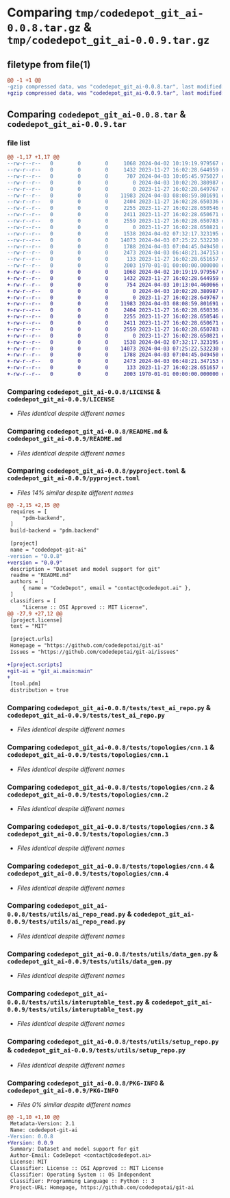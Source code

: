 # Comparing `tmp/codedepot_git_ai-0.0.8.tar.gz` & `tmp/codedepot_git_ai-0.0.9.tar.gz`

## filetype from file(1)

```diff
@@ -1 +1 @@
-gzip compressed data, was "codedepot_git_ai-0.0.8.tar", last modified: Wed Apr  3 10:05:45 2024, max compression
+gzip compressed data, was "codedepot_git_ai-0.0.9.tar", last modified: Wed Apr  3 10:13:04 2024, max compression
```

## Comparing `codedepot_git_ai-0.0.8.tar` & `codedepot_git_ai-0.0.9.tar`

### file list

```diff
@@ -1,17 +1,17 @@
--rw-r--r--   0        0        0     1068 2024-04-02 10:19:19.979567 codedepot_git_ai-0.0.8/LICENSE
--rw-r--r--   0        0        0     1432 2023-11-27 16:02:28.644959 codedepot_git_ai-0.0.8/README.md
--rw-r--r--   0        0        0      707 2024-04-03 10:05:45.975027 codedepot_git_ai-0.0.8/pyproject.toml
--rw-r--r--   0        0        0        0 2024-04-03 10:02:20.380987 codedepot_git_ai-0.0.8/src/git_ai/__init__.py
--rw-r--r--   0        0        0        0 2023-11-27 16:02:28.649767 codedepot_git_ai-0.0.8/tests/__init__.py
--rw-r--r--   0        0        0    11983 2024-04-03 08:08:59.801691 codedepot_git_ai-0.0.8/tests/test_ai_repo.py
--rw-r--r--   0        0        0     2404 2023-11-27 16:02:28.650336 codedepot_git_ai-0.0.8/tests/topologies/cnn.1
--rw-r--r--   0        0        0     2255 2023-11-27 16:02:28.650546 codedepot_git_ai-0.0.8/tests/topologies/cnn.2
--rw-r--r--   0        0        0     2411 2023-11-27 16:02:28.650671 codedepot_git_ai-0.0.8/tests/topologies/cnn.3
--rw-r--r--   0        0        0     2559 2023-11-27 16:02:28.650783 codedepot_git_ai-0.0.8/tests/topologies/cnn.4
--rw-r--r--   0        0        0        0 2023-11-27 16:02:28.650821 codedepot_git_ai-0.0.8/tests/utils/__init__.py
--rw-r--r--   0        0        0     1538 2024-04-02 07:32:17.323195 codedepot_git_ai-0.0.8/tests/utils/ai_repo_read.py
--rw-r--r--   0        0        0    14073 2024-04-03 07:25:22.532230 codedepot_git_ai-0.0.8/tests/utils/data_gen.py
--rw-r--r--   0        0        0     1788 2024-04-03 07:04:45.049450 codedepot_git_ai-0.0.8/tests/utils/interuptable_test.py
--rw-r--r--   0        0        0     2473 2024-04-03 06:48:21.347153 codedepot_git_ai-0.0.8/tests/utils/setup_repo.py
--rw-r--r--   0        0        0      133 2023-11-27 16:02:28.651657 codedepot_git_ai-0.0.8/tests/utils/testutils.py
--rw-r--r--   0        0        0     2003 1970-01-01 00:00:00.000000 codedepot_git_ai-0.0.8/PKG-INFO
+-rw-r--r--   0        0        0     1068 2024-04-02 10:19:19.979567 codedepot_git_ai-0.0.9/LICENSE
+-rw-r--r--   0        0        0     1432 2023-11-27 16:02:28.644959 codedepot_git_ai-0.0.9/README.md
+-rw-r--r--   0        0        0      754 2024-04-03 10:13:04.460066 codedepot_git_ai-0.0.9/pyproject.toml
+-rw-r--r--   0        0        0        0 2024-04-03 10:02:20.380987 codedepot_git_ai-0.0.9/src/git_ai/__init__.py
+-rw-r--r--   0        0        0        0 2023-11-27 16:02:28.649767 codedepot_git_ai-0.0.9/tests/__init__.py
+-rw-r--r--   0        0        0    11983 2024-04-03 08:08:59.801691 codedepot_git_ai-0.0.9/tests/test_ai_repo.py
+-rw-r--r--   0        0        0     2404 2023-11-27 16:02:28.650336 codedepot_git_ai-0.0.9/tests/topologies/cnn.1
+-rw-r--r--   0        0        0     2255 2023-11-27 16:02:28.650546 codedepot_git_ai-0.0.9/tests/topologies/cnn.2
+-rw-r--r--   0        0        0     2411 2023-11-27 16:02:28.650671 codedepot_git_ai-0.0.9/tests/topologies/cnn.3
+-rw-r--r--   0        0        0     2559 2023-11-27 16:02:28.650783 codedepot_git_ai-0.0.9/tests/topologies/cnn.4
+-rw-r--r--   0        0        0        0 2023-11-27 16:02:28.650821 codedepot_git_ai-0.0.9/tests/utils/__init__.py
+-rw-r--r--   0        0        0     1538 2024-04-02 07:32:17.323195 codedepot_git_ai-0.0.9/tests/utils/ai_repo_read.py
+-rw-r--r--   0        0        0    14073 2024-04-03 07:25:22.532230 codedepot_git_ai-0.0.9/tests/utils/data_gen.py
+-rw-r--r--   0        0        0     1788 2024-04-03 07:04:45.049450 codedepot_git_ai-0.0.9/tests/utils/interuptable_test.py
+-rw-r--r--   0        0        0     2473 2024-04-03 06:48:21.347153 codedepot_git_ai-0.0.9/tests/utils/setup_repo.py
+-rw-r--r--   0        0        0      133 2023-11-27 16:02:28.651657 codedepot_git_ai-0.0.9/tests/utils/testutils.py
+-rw-r--r--   0        0        0     2003 1970-01-01 00:00:00.000000 codedepot_git_ai-0.0.9/PKG-INFO
```

### Comparing `codedepot_git_ai-0.0.8/LICENSE` & `codedepot_git_ai-0.0.9/LICENSE`

 * *Files identical despite different names*

### Comparing `codedepot_git_ai-0.0.8/README.md` & `codedepot_git_ai-0.0.9/README.md`

 * *Files identical despite different names*

### Comparing `codedepot_git_ai-0.0.8/pyproject.toml` & `codedepot_git_ai-0.0.9/pyproject.toml`

 * *Files 14% similar despite different names*

```diff
@@ -2,15 +2,15 @@
 requires = [
     "pdm-backend",
 ]
 build-backend = "pdm.backend"
 
 [project]
 name = "codedepot-git-ai"
-version = "0.0.8"
+version = "0.0.9"
 description = "Dataset and model support for git"
 readme = "README.md"
 authors = [
     { name = "CodeDepot", email = "contact@codedepot.ai" },
 ]
 classifiers = [
     "License :: OSI Approved :: MIT License",
@@ -27,9 +27,12 @@
 [project.license]
 text = "MIT"
 
 [project.urls]
 Homepage = "https://github.com/codedepotai/git-ai"
 Issues = "https://github.com/codedepotai/git-ai/issues"
 
+[project.scripts]
+git-ai = "git_ai.main:main"
+
 [tool.pdm]
 distribution = true
```

### Comparing `codedepot_git_ai-0.0.8/tests/test_ai_repo.py` & `codedepot_git_ai-0.0.9/tests/test_ai_repo.py`

 * *Files identical despite different names*

### Comparing `codedepot_git_ai-0.0.8/tests/topologies/cnn.1` & `codedepot_git_ai-0.0.9/tests/topologies/cnn.1`

 * *Files identical despite different names*

### Comparing `codedepot_git_ai-0.0.8/tests/topologies/cnn.2` & `codedepot_git_ai-0.0.9/tests/topologies/cnn.2`

 * *Files identical despite different names*

### Comparing `codedepot_git_ai-0.0.8/tests/topologies/cnn.3` & `codedepot_git_ai-0.0.9/tests/topologies/cnn.3`

 * *Files identical despite different names*

### Comparing `codedepot_git_ai-0.0.8/tests/topologies/cnn.4` & `codedepot_git_ai-0.0.9/tests/topologies/cnn.4`

 * *Files identical despite different names*

### Comparing `codedepot_git_ai-0.0.8/tests/utils/ai_repo_read.py` & `codedepot_git_ai-0.0.9/tests/utils/ai_repo_read.py`

 * *Files identical despite different names*

### Comparing `codedepot_git_ai-0.0.8/tests/utils/data_gen.py` & `codedepot_git_ai-0.0.9/tests/utils/data_gen.py`

 * *Files identical despite different names*

### Comparing `codedepot_git_ai-0.0.8/tests/utils/interuptable_test.py` & `codedepot_git_ai-0.0.9/tests/utils/interuptable_test.py`

 * *Files identical despite different names*

### Comparing `codedepot_git_ai-0.0.8/tests/utils/setup_repo.py` & `codedepot_git_ai-0.0.9/tests/utils/setup_repo.py`

 * *Files identical despite different names*

### Comparing `codedepot_git_ai-0.0.8/PKG-INFO` & `codedepot_git_ai-0.0.9/PKG-INFO`

 * *Files 0% similar despite different names*

```diff
@@ -1,10 +1,10 @@
 Metadata-Version: 2.1
 Name: codedepot-git-ai
-Version: 0.0.8
+Version: 0.0.9
 Summary: Dataset and model support for git
 Author-Email: CodeDepot <contact@codedepot.ai>
 License: MIT
 Classifier: License :: OSI Approved :: MIT License
 Classifier: Operating System :: OS Independent
 Classifier: Programming Language :: Python :: 3
 Project-URL: Homepage, https://github.com/codedepotai/git-ai
```

